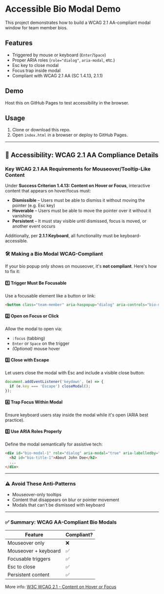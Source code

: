 # Accessible Bio Modal Demo

This project demonstrates how to build a WCAG 2.1 AA-compliant modal window for team member bios.

## Features

- Triggered by mouse or keyboard (`Enter`/`Space`)
- Proper ARIA roles (`role="dialog"`, `aria-modal`, etc.)
- Esc key to close modal
- Focus trap inside modal
- Compliant with WCAG 2.1 AA (SC 1.4.13, 2.1.1)

## Demo

Host this on GitHub Pages to test accessibility in the browser.

## Usage

1. Clone or download this repo.
2. Open `index.html` in a browser or deploy to GitHub Pages.

---

## 🧩 Accessibility: WCAG 2.1 AA Compliance Details

### Key WCAG 2.1 AA Requirements for Mouseover/Tooltip-Like Content

Under **Success Criterion 1.4.13: Content on Hover or Focus**, interactive content that appears on hover/focus must:

- **Dismissible** – Users must be able to dismiss it without moving the pointer (e.g. Esc key)
- **Hoverable** – Users must be able to move the pointer over it without it vanishing
- **Persistent** – It must stay visible until dismissed, focus is moved, or another event occurs

Additionally, per **2.1.1 Keyboard**, all functionality must be keyboard-accessible.

### 🛠️ Making a Bio Modal WCAG-Compliant

If your bio popup only shows on mouseover, it's **not compliant**. Here's how to fix it:

#### 1️⃣ Trigger Must Be Focusable
Use a focusable element like a button or link:
```html
<button class="team-member" aria-haspopup="dialog" aria-controls="bio-modal-1">John Doe</button>
```

#### 2️⃣ Open on Focus or Click
Allow the modal to open via:
- `:focus` (tabbing)
- `Enter` or `Space` on the trigger
- *(Optional)* mouse hover

#### 3️⃣ Close with Escape
Let users close the modal with Esc and include a visible close button:
```js
document.addEventListener('keydown', (e) => {
  if (e.key === 'Escape') closeModal();
});
```

#### 4️⃣ Trap Focus Within Modal
Ensure keyboard users stay inside the modal while it's open (ARIA best practice).

#### 5️⃣ Use ARIA Roles Properly
Define the modal semantically for assistive tech:
```html
<div id="bio-modal-1" role="dialog" aria-modal="true" aria-labelledby="bio-title-1">
  <h2 id="bio-title-1">About John Doe</h2>
  ...
</div>
```

---

### ⚠️ Avoid These Anti-Patterns

- Mouseover-only tooltips
- Content that disappears on blur or pointer movement
- Modals that can't be dismissed with keyboard

---

### ✅ Summary: WCAG AA-Compliant Bio Modals

| Feature                | Compliant? |
|------------------------|------------|
| Mouseover only         | ❌         |
| Mouseover + keyboard   | ✅         |
| Focusable triggers     | ✅         |
| Esc to close           | ✅         |
| Persistent content     | ✅         |

More info: [W3C WCAG 2.1 - Content on Hover or Focus](https://www.w3.org/TR/WCAG21/#content-on-hover-or-focus)
